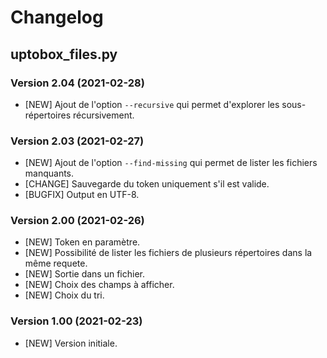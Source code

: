 # Changelog

## uptobox_files.py

### Version 2.04 (2021-02-28)
- [NEW] Ajout de l'option `--recursive` qui permet d'explorer les sous-répertoires récursivement. 

### Version 2.03 (2021-02-27)
- [NEW] Ajout de l'option `--find-missing` qui permet de lister les fichiers manquants. 
- [CHANGE] Sauvegarde du token uniquement s'il est valide. 
- [BUGFIX] Output en UTF-8. 

### Version 2.00 (2021-02-26)
- [NEW] Token en paramètre. 
- [NEW] Possibilité de lister les fichiers de plusieurs répertoires dans la même requete. 
- [NEW] Sortie dans un fichier. 
- [NEW] Choix des champs à afficher. 
- [NEW] Choix du tri. 

### Version 1.00 (2021-02-23)
- [NEW] Version initiale.
